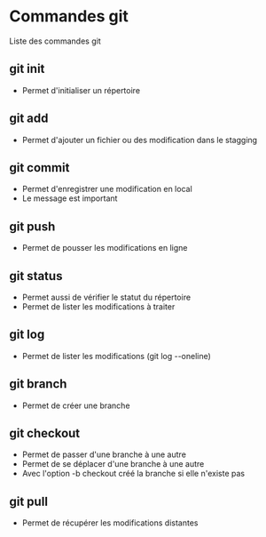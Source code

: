 # Commandes git
Liste des commandes git

## git init
- Permet d'initialiser un répertoire 

## git add
- Permet d'ajouter un fichier ou des modification dans le stagging

## git commit
- Permet d'enregistrer une modification en local
- Le message est important

## git push
- Permet de pousser les modifications en ligne

## git status
- Permet aussi de vérifier le statut du répertoire
- Permet de lister les modifications à traiter

## git log
- Permet de lister les modifications (git log --oneline)

## git branch 
- Permet de créer une branche

## git checkout
- Permet de passer d'une branche à une autre
- Permet de se déplacer d'une branche à une autre
- Avec l'option -b checkout créé la branche si elle n'existe pas

## git pull
- Permet de récupérer les modifications distantes
